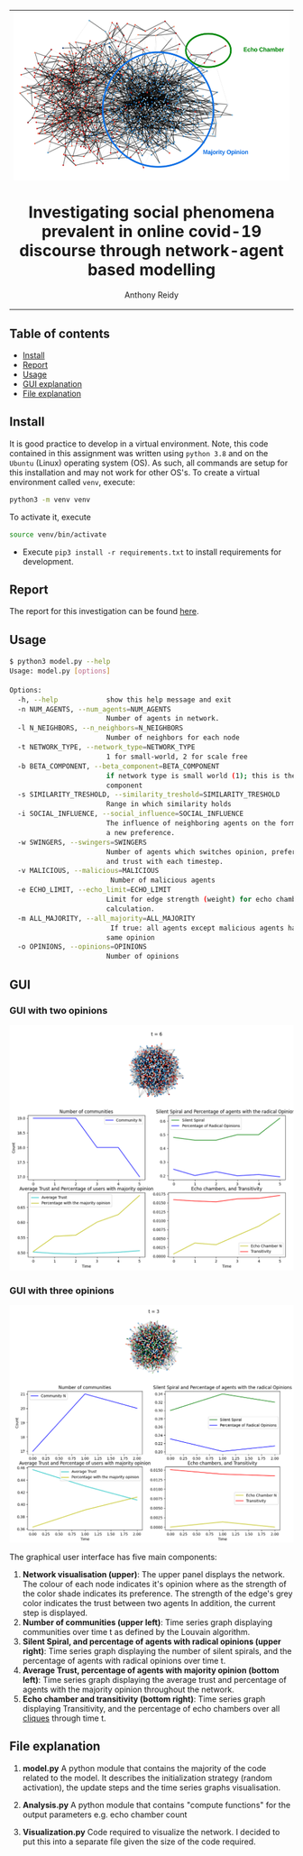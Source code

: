 <table align="center"><tr><td align="center" width="9999">
<img src="images/network.png" align="center" height="300" alt="Project icon">

# Investigating social phenomena prevalent in online covid-19 discourse through network-agent based modelling

  Anthony Reidy
</td></tr></table>

## Table of contents 
- [Install](#install)
- [Report](#report)
- [Usage](#usage)
- [GUI explanation](#gui)
- [File explanation](#file-explanation)

## Install
It is good practice to develop in a virtual environment. Note, this code contained in this assignment was written using `python 3.8` and on the `Ubuntu` (Linux) operating system (OS). As such, all commands are setup for this installation and may not work for other OS's. To create a virtual environment called `venv`, execute:
```bash
python3 -m venv venv
```
To activate it, execute
```bash
source venv/bin/activate
```

- Execute `pip3 install -r requirements.txt` to install requirements for development.

## Report
The report for this investigation can be found [here](report.pdf).

## Usage
```bash 
$ python3 model.py --help 
Usage: model.py [options]

Options:
  -h, --help            show this help message and exit
  -n NUM_AGENTS, --num_agents=NUM_AGENTS
                        Number of agents in network.
  -l N_NEIGHBORS, --n_neighbors=N_NEIGHBORS
                        Number of neighbors for each node
  -t NETWORK_TYPE, --network_type=NETWORK_TYPE
                        1 for small-world, 2 for scale free
  -b BETA_COMPONENT, --beta_component=BETA_COMPONENT
                        if network type is small world (1); this is the beta-
                        component
  -s SIMILARITY_TRESHOLD, --similarity_treshold=SIMILARITY_TRESHOLD
                        Range in which similarity holds
  -i SOCIAL_INFLUENCE, --social_influence=SOCIAL_INFLUENCE
                        The influence of neighboring agents on the forming of
                        a new preference.
  -w SWINGERS, --swingers=SWINGERS
                        Number of agents which switches opinion, preference,
                        and trust with each timestep.
  -v MALICIOUS, --malicious=MALICIOUS
                         Number of malicious agents
  -e ECHO_LIMIT, --echo_limit=ECHO_LIMIT
                        Limit for edge strength (weight) for echo chamber
                        calculation.
  -m ALL_MAJORITY, --all_majority=ALL_MAJORITY
                         If true: all agents except malicious agents have the
                        same opinion
  -o OPINIONS, --opinions=OPINIONS
                        Number of opinions 
```

## GUI

### GUI with two opinions
![alt text](images/Figure-screenshot.png "Title Text")


### GUI with three opinions
![alt text](images/Figure-screenshot-2.png "Title Text")

The graphical user interface has five main components:

1. **Network visualisation (upper)**: The upper  panel displays the network. The colour of each node indicates it's opinion where as the strength of the color shade indicates its preference. The strength of the edge's grey color indicates  the trust between two agents In addition, the current step is displayed. 
2. **Number of communities (upper left)**: Time series graph displaying  communities over time t as defined by the Louvain algorithm.
3. **Silent Spiral, and percentage of agents with radical opinions (upper right)**: Time series graph displaying the number of silent spirals, and the percentage of agents with radical opinions over time t.
4. **Average Trust, percentage of agents with majority opinion (bottom left)**: Time series graph displaying the average trust and percentage of agents with the majority opinion throughout the network. 
5. **Echo chamber and  transitivity (bottom right)**: Time series graph displaying Transitivity, and the percentage of echo chambers over all [cliques](https://networkx.org/documentation/stable/reference/algorithms/generated/networkx.algorithms.clique.enumerate_all_cliques.html#networkx.algorithms.clique.enumerate_all_cliques) through time t.

## File explanation

1. **model.py** A python module that contains the majority of the code related to the model. It describes the initialization strategy (random activation), the update steps and the time series graphs visualisation.

2. **Analysis.py** A python module that contains "compute functions" for the output parameters e.g. echo chamber count

3. **Visualization.py** Code required to visualize the network. I decided to put this into a separate file given the size of the code required. 

